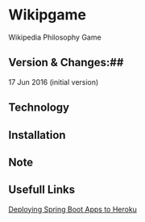 # Wikipgame #
Wikipedia Philosophy Game

## Version & Changes:##
17 Jun 2016 (initial version)

## Technology ##

## Installation ##

## Note ##

## Usefull Links ##
[Deploying Spring Boot Apps to Heroku](https://devcenter.heroku.com/articles/deploying-spring-boot-apps-to-heroku)